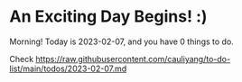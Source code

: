 # An Exciting Day Begins! :)

Morning! Today is 2023-02-07, and you have 0 things to do.

Check https://raw.githubusercontent.com/cauliyang/to-do-list/main/todos/2023-02-07.md